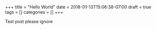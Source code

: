 +++
title = "Hello World"
date = 2018-01-13T15:06:38-07:00
draft = true
tags = []
categories = []
+++

Test post please ignore